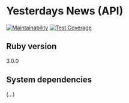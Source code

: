 # Yesterdays News (API)

[![Maintainability](https://api.codeclimate.com/v1/badges/6f9ba3115643147bd33c/maintainability)](https://codeclimate.com/github/CraftAcademy/yesterdays_news_api/maintainability)
[![Test Coverage](https://api.codeclimate.com/v1/badges/6f9ba3115643147bd33c/test_coverage)](https://codeclimate.com/github/CraftAcademy/yesterdays_news_api/test_coverage)

## Ruby version

3.0.0

## System dependencies

(...)
